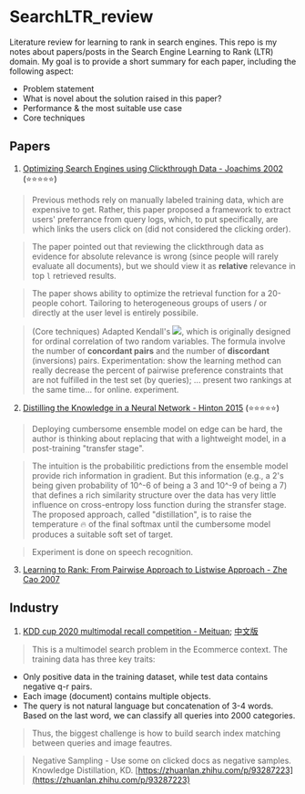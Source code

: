 # SearchLTR_review
Literature review for learning to rank in search engines. This repo is my notes about papers/posts in the Search Engine Learning to Rank (LTR) domain. My goal is to provide a short summary for each paper, including the following aspect:
- Problem statement
- What is novel about the solution raised in this paper?
- Performance & the most suitable use case
- Core techniques


## Papers
1. [Optimizing Search Engines using Clickthrough Data - Joachims 2002](https://www.cs.cornell.edu/people/tj/publications/joachims_02c.pdf) (:star::star::star::star::star:)
> Previous methods rely on manually labeled training data, which are expensive to get. Rather, this paper proposed a framework to extract users' preferrance from query logs, which, to put specifically, are which links the users click on (did not considered the clicking order). 

> The paper pointed out that reviewing the clickthrough data as evidence for absolute relevance is wrong (since people will rarely evaluate all documents), but we should view it as **relative** relevance in top `l` retrieved results.	

> The paper shows ability to optimize the retrieval function for a 20-people cohort. Tailoring to heterogeneous groups of users / or directly at the user level is entirely possibile.

> (Core techniques) Adapted Kendall's <img src="https://render.githubusercontent.com/render/math?math=\tau">, which is originally designed for ordinal correlation of two random variables. The formula involve the number of **concordant pairs** and the number of **discordant** (inversions) pairs. Experimentation: show the learning method can really decrease the percent of pairwise preference constraints that are not fulfilled in the test set (by queries); ... present two rankings at the same time... for online. experiment.

2. [Distilling the Knowledge in a Neural Network - Hinton 2015](https://arxiv.org/abs/1503.02531) (:star::star::star::star::star:)
> Deploying cumbersome ensemble model on edge can be hard, the author is thinking about replacing that with a lightweight model, in a post-training "transfer stage".

> The intuition is the probabilitic predictions from the ensemble model provide rich information in gradient. But this information (e.g., a 2's being given probability of 10^-6 of being a 3 and 10^-9 of being a 7) that defines a rich similarity structure over the data has very little influence on cross-entropy loss function during the stransfer stage. The proposed approach, called "distillation", is to raise the temperature :fire: of the final softmax until the cumbersome model produces a suitable soft set of target.

> Experiment is done on speech recognition.

3. [Learning to Rank: From Pairwise Approach to Listwise Approach - Zhe Cao 2007](https://www.microsoft.com/en-us/research/wp-content/uploads/2016/02/tr-2007-40.pdf)

## Industry
1. [KDD cup 2020 multimodal recall competition - Meituan](https://chowdera.com/2020/11/20201113161610957k.html); 
[中文版](https://mp.weixin.qq.com/s/1DL_n6cBxskmZjtUJDKDPg)
> This is a multimodel search problem in the Ecommerce context. The training data has three key traits: 
- Only positive data in the training dataset, while test data contains negative q-r pairs.
- Each image (document) contains multiple objects.
- The query is not natural language but concatenation of 3-4 words. Based on the last word, we can classify all queries into 2000 categories.

> Thus, the biggest challenge is how to build search index matching between queries and image feautres.

> Negative Sampling - Use some on clicked docs as negative samples.
> Knowledge Distillation, KD. [https://zhuanlan.zhihu.com/p/93287223](https://zhuanlan.zhihu.com/p/93287223)
